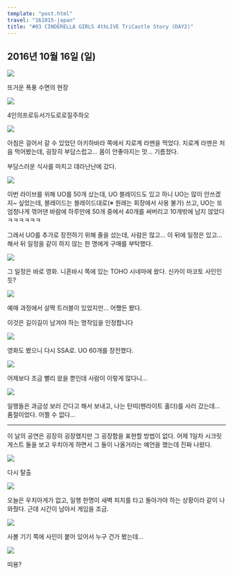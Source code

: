 ```yaml
---
template: "post.html"
travel: "161015-japan"
title: "#03 CINDERELLA GIRLS 4thLIVE TriCastle Story (DAY2)"
---
```


## 2016년 10월 16일 (일)

![](/161015-japan/03_01.jpg)

뜨거운 폭풍 수면의 현장

![](/161015-japan/03_02.jpg)

4인의프로듀서가도로로질주하오

![](/161015-japan/03_03.jpg)

아침은 걸어서 갈 수 있었던 아키하바라 쪽에서 지로계 라멘을 먹었다.
지로계 라멘은 처음 먹어봤는데, 굉장히 부담스럽고... 몸이 안좋아지는 맛... 기름졌다.

부담스러운 식사를 마치고 데라난난에 갔다.

![](/161015-japan/03_04.jpg)

이번 라이브를 위해 UO를 50개 샀는데, UO 블레이드도 있고 하니 UO는 많이 안쓰겠지~ 싶었는데,
블레이드는 블레이드대로(※ 원래는 회장에서 사용 불가) 쓰고, UO는 또 엄청나게 꺾어댄 바람에
하루만에 50개 중에서 40개를 써버리고 10개밖에 남지 않았다 ㅋㅋㅋㅋㅋㅋ

그래서 UO를 추가로 장전하기 위해 줄을 섰는데, 사람은 많고... 이 뒤에 일정은 있고...
해서 뒤 일정을 같이 하지 않는 한 명에게 구매를 부탁했다.

![](/161015-japan/03_05.jpg)

그 일정은 바로 영화. 니혼바시 쪽에 있는 TOHO 시네마에 왔다.
신카이 마코토 사인인듯?

![](/161015-japan/03_06.jpg)

예매 과정에서 살짝 트러블이 있었지만... 어쨌든 봤다.

이것은 길이길이 남겨야 하는 명작임을 인정합니다

![](/161015-japan/03_07.jpg)

영화도 봤으니 다시 SSA로.
UO 60개를 장전했다.

![](/161015-japan/03_08.jpg)

어제보다 조금 빨리 왔을 뿐인데 사람이 이렇게 많다니...

![](/161015-japan/03_09.jpg)

일행들은 과금성 보러 간다고 해서 보내고, 나는 탄띠(펜라이트 홀더)를 사러 갔는데... 품절이었다.
어쩔 수 없다...

---

이 날의 공연은 굉장히 굉장했지만 그 굉장함을 표현할 방법이 없다.
어제 1일차 시크릿 게스트 둘을 보고 우치아게 하면서 그 둘이 나올거라는 예언을 했는데 진짜 나왔다.

![](/161015-japan/03_10.jpg)

다시 탈출

![](/161015-japan/03_11.jpg)

오늘은 우치아게가 없고, 일행 한명이 새벽 피치를 타고 돌아가야 하는 상황이라 같이 나와줬다.
근데 시간이 남아서 게임을 조금.

![](/161015-japan/03_12.jpg)

사볼 기기 쪽에 사인이 붙어 있어서 누구 건가 봤는데...

![](/161015-japan/03_13.jpg)

띠용?
